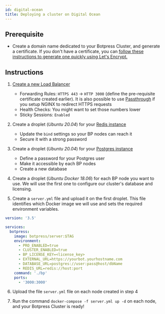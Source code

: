```yaml
---
id: digital-ocean
title: Deploying a cluster on Digital Ocean
---
```


## Prerequisite
- Create a domain name dedicated to your Botpress Cluster, and generate a certificate. If you don't have a certificate, you can [follow these instructions to generate one quickly using Let's Encrypt.](https://www.digitalocean.com/community/tutorials/how-to-use-certbot-standalone-mode-to-retrieve-let-s-encrypt-ssl-certificates-on-ubuntu-1804)

## Instructions
1. [Create a new Load Balancer](https://docs.digitalocean.com/products/networking/load-balancers/how-to/create/#:~:text=Setting%20up%20a%20load%20balancer,the%20Load%20Balancers%20overview%20page.)

   - Forwarding Rules: `HTTPS 443` -> `HTTP 3000` (define the pre-requisite certificate created earlier). It is also possible to use [Passthrough](https://www.digitalocean.com/docs/networking/load-balancers/how-to/ssl-passthrough/) if you setup NGINX to redirect HTTPS requests
   - Health Checks: You might want to set those numbers lower
   - Sticky Sessions: `Enabled`

2. Create a droplet (_Ubuntu 20.04_) for your [Redis instance](https://www.digitalocean.com/community/tutorials/how-to-install-and-secure-redis-on-ubuntu-20-04)

   - Update the `bind` settings so your BP nodes can reach it
   - Secure it with a strong password

3. Create a droplet (_Ubuntu 20.04_) for your [Postgres instance](https://www.digitalocean.com/community/tutorials/how-to-install-and-use-postgresql-on-ubuntu-20-04)

   - Define a password for your Postgres user
   - Make it accessible by each BP nodes
   - Create a new database

4. Create a droplet (_Ubuntu Docker 18.06_) for each BP node you want to use. We will use the first one to configure our cluster's database and licensing.

5. Create a `server.yml` file and upload it on the first droplet. This file identifies which Docker image we will use and sets the required environment variables.

```yml
version: '3.5'

services:
  botpress:
    image: botpress/server:$TAG
    environment:
      - PRO_ENABLED=true
      - CLUSTER_ENABLED=true
      - BP_LICENSE_KEY=<license_key>
      - EXTERNAL_URL=https://yourbot.yourhostname.com
      - DATABASE_URL=postgres://user:pass@host/dbName
      - REDIS_URL=redis://host:port
    command: './bp'
    ports:
      - '3000:3000'
```

6. Upload the file `server.yml` file on each node created in step 4

7. Run the command `docker-compose -f server.yml up -d` on each node, and your Botpress Cluster is ready!
